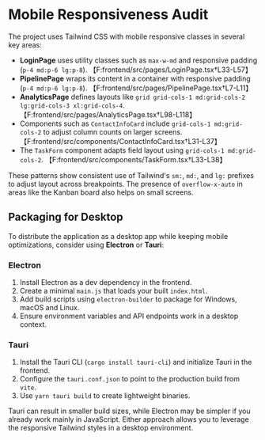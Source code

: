 # Mobile Responsiveness Audit

The project uses Tailwind CSS with mobile responsive classes in several key areas:

- **LoginPage** uses utility classes such as `max-w-md` and responsive padding (`p-4 md:p-6 lg:p-8`). 【F:frontend/src/pages/LoginPage.tsx†L33-L57】
- **PipelinePage** wraps its content in a container with responsive padding (`p-4 md:p-6 lg:p-8`). 【F:frontend/src/pages/PipelinePage.tsx†L7-L11】
- **AnalyticsPage** defines layouts like `grid grid-cols-1 md:grid-cols-2 lg:grid-cols-3 xl:grid-cols-4`. 【F:frontend/src/pages/AnalyticsPage.tsx†L98-L118】
- Components such as `ContactInfoCard` include `grid-cols-1 md:grid-cols-2` to adjust column counts on larger screens. 【F:frontend/src/components/ContactInfoCard.tsx†L31-L37】
- The `TaskForm` component adapts field layout using `grid-cols-1 md:grid-cols-2`. 【F:frontend/src/components/TaskForm.tsx†L33-L38】

These patterns show consistent use of Tailwind's `sm:`, `md:`, and `lg:` prefixes to adjust layout across breakpoints. The presence of `overflow-x-auto` in areas like the Kanban board also helps on small screens.

## Packaging for Desktop

To distribute the application as a desktop app while keeping mobile optimizations, consider using **Electron** or **Tauri**:

### Electron

1. Install Electron as a dev dependency in the frontend.
2. Create a minimal `main.js` that loads your built `index.html`.
3. Add build scripts using `electron-builder` to package for Windows, macOS and Linux.
4. Ensure environment variables and API endpoints work in a desktop context.

### Tauri

1. Install the Tauri CLI (`cargo install tauri-cli`) and initialize Tauri in the frontend.
2. Configure the `tauri.conf.json` to point to the production build from `vite`.
3. Use `yarn tauri build` to create lightweight binaries.

Tauri can result in smaller build sizes, while Electron may be simpler if you already work mainly in JavaScript. Either approach allows you to leverage the responsive Tailwind styles in a desktop environment.

